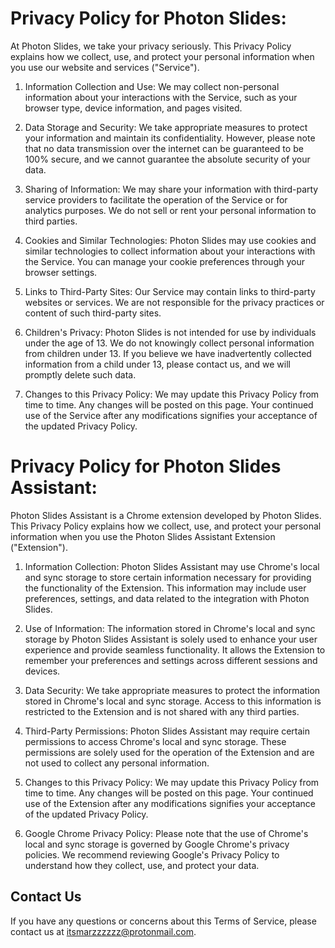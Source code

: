 # Privacy Policy for Photon Slides:

At Photon Slides, we take your privacy seriously. This Privacy Policy explains how we collect, use, and protect your personal information when you use our website and services ("Service").

1. Information Collection and Use:
We may collect non-personal information about your interactions with the Service, such as your browser type, device information, and pages visited.

2. Data Storage and Security:
We take appropriate measures to protect your information and maintain its confidentiality. However, please note that no data transmission over the internet can be guaranteed to be 100% secure, and we cannot guarantee the absolute security of your data.

3. Sharing of Information:
We may share your information with third-party service providers to facilitate the operation of the Service or for analytics purposes. We do not sell or rent your personal information to third parties.

4. Cookies and Similar Technologies:
Photon Slides may use cookies and similar technologies to collect information about your interactions with the Service. You can manage your cookie preferences through your browser settings.

5. Links to Third-Party Sites:
Our Service may contain links to third-party websites or services. We are not responsible for the privacy practices or content of such third-party sites.

6. Children's Privacy:
Photon Slides is not intended for use by individuals under the age of 13. We do not knowingly collect personal information from children under 13. If you believe we have inadvertently collected information from a child under 13, please contact us, and we will promptly delete such data.

7. Changes to this Privacy Policy:
We may update this Privacy Policy from time to time. Any changes will be posted on this page. Your continued use of the Service after any modifications signifies your acceptance of the updated Privacy Policy.

# Privacy Policy for Photon Slides Assistant:

Photon Slides Assistant is a Chrome extension developed by Photon Slides. This Privacy Policy explains how we collect, use, and protect your personal information when you use the Photon Slides Assistant Extension ("Extension").

1. Information Collection:
Photon Slides Assistant may use Chrome's local and sync storage to store certain information necessary for providing the functionality of the Extension. This information may include user preferences, settings, and data related to the integration with Photon Slides.

2. Use of Information:
The information stored in Chrome's local and sync storage by Photon Slides Assistant is solely used to enhance your user experience and provide seamless functionality. It allows the Extension to remember your preferences and settings across different sessions and devices.

3. Data Security:
We take appropriate measures to protect the information stored in Chrome's local and sync storage. Access to this information is restricted to the Extension and is not shared with any third parties.

4. Third-Party Permissions:
Photon Slides Assistant may require certain permissions to access Chrome's local and sync storage. These permissions are solely used for the operation of the Extension and are not used to collect any personal information.

5. Changes to this Privacy Policy:
We may update this Privacy Policy from time to time. Any changes will be posted on this page. Your continued use of the Extension after any modifications signifies your acceptance of the updated Privacy Policy.

6. Google Chrome Privacy Policy:
Please note that the use of Chrome's local and sync storage is governed by Google Chrome's privacy policies. We recommend reviewing Google's Privacy Policy to understand how they collect, use, and protect your data.

## Contact Us
If you have any questions or concerns about this Terms of Service, please contact us at itsmarzzzzzz@protonmail.com.